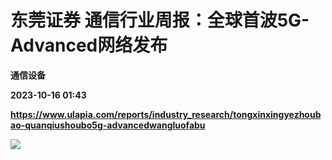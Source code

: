 # 东莞证券 通信行业周报：全球首波5G-Advanced网络发布
**通信设备**

**2023-10-16 01:43**

**https://www.ulapia.com/reports/industry_research/tongxinxingyezhoubao-quanqiushoubo5g-advancedwangluofabu**

![](https://img.ulapia.com/thumbnails/industry_research/20231016/H3_AP202310161601476307_1.jpg)